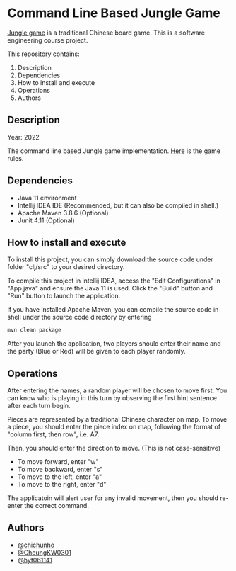 
# Command Line Based Jungle Game

[Jungle game](https://en.wikipedia.org/wiki/Jungle_(board_game)) is a traditional Chinese board game. This is a software engineering course project.

This repository contains:
1. Description
2. Dependencies
3. How to install and execute
4. Operations
5. Authors

## Description
Year: 2022

The command line based Jungle game implementation. 
[Here](https://en.wikipedia.org/wiki/Jungle_(board_game)#Rules) is the game rules.

## Dependencies

- Java 11 environment
- Intellij IDEA IDE (Recommended, but it can also be compiled in shell.)
- Apache Maven 3.8.6 (Optional)
- Junit 4.11 (Optional)

## How to install and execute

To install this project, you can simply download the source code 
under folder "clj/src" to your desired directory.

To compile this project in intellij IDEA,
access the "Edit Configurations" in "App.java" and ensure the Java 11 is used.
Click the "Build" button and "Run" button to launch the application.

If you have installed Apache Maven, you can compile the source code in shell 
under the source code directory by entering
```sh
mvn clean package
```

After you launch the application, two players should enter their name and the
party (Blue or Red) will be given to each player randomly.

## Operations

After entering the names, a random player will be chosen to move first.
You can know who is playing in this turn by observing the first hint sentence 
after each turn begin.

Pieces are represented by a traditional Chinese character on map. 
To move a piece, you should enter the piece index on map, following the format of
"column first, then row", i.e. A7.

Then, you should enter the direction to move. (This is not case-sensitive)
- To move forward, enter "w"
- To move backward, enter "s"
- To move to the left, enter "a"
- To move to the right, enter "d"

The applicatoin will alert user for any invalid movement, then you should re-enter
the correct command.

## Authors

- [@chichunho](https://github.com/chichunho)
- [@CheungKW0301](https://github.com/CheungKW0301)
- [@hyt061141](https://github.com/hyt061141)
